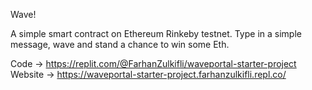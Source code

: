 Wave!

A simple smart contract on Ethereum Rinkeby testnet. Type in a simple message, wave and stand a chance to win some Eth.

Code -> https://replit.com/@FarhanZulkifli/waveportal-starter-project
Website -> https://waveportal-starter-project.farhanzulkifli.repl.co/
